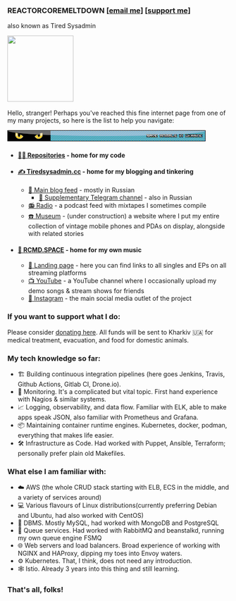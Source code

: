 ### REACTORCOREMELTDOWN [[email me](mailto:inbox@reactorcoremeltdown.anonaddy.com)] [[support me](https://tiredsysadmin.cc/donate-intl)]

also known as Tired Sysadmin

<img src="https://github.com/reactorcoremeltdown/reactorcoremeltdown/raw/main/marv.gif" width="150" height="150">

Hello, stranger! Perhaps you've reached this fine internet page from one of my many projects, so here is the list to help you navigate:

[![](userbar.png)](https://rcmd.space/campaign)

+ #### [🧑‍💻 Repositories](https://github.com/reactorcoremeltdown?tab=repositories) - home for my code
+ #### [✍️ Tiredsysadmin.cc](https://tiredsysadmin.cc/category/intl) - home for my blogging and tinkering
    + [📃 Main blog feed](https://tiredsysadmin.cc) - mostly in Russian
        + [💬 Supplementary Telegram channel](https://t.me/tiredsysadmin) - also in Russian
    + [📻 Radio](https://radio.tiredsysadmin.cc) - a podcast feed with mixtapes I sometimes compile
    + [☎️ Museum](https://museum.tiredsysadmin.cc) - (under construction) a website where I put my entire collection of vintage mobile phones and PDAs on display, alongside with related stories
+ #### [🎵 RCMD.SPACE](https://rcmd.space) - home for my own music
    + [🧭 Landing page](https://rcmd.space/tree) - here you can find links to all singles and EPs on all streaming platforms
    + [📺 YouTube](https://rcmd.space/on/youtube) - a YouTube channel where I occasionally upload my demo songs & stream shows for friends
    + [📸 Instagram](https://rcmd.space/on/instagram) - the main social media outlet of the project

### If you want to support what I do:

Please consider [donating here](https://tiredsysadmin.cc/donate-intl/). All funds will be sent to Kharkiv 🇺🇦 for medical treatment, evacuation, and food for domestic animals.

### My tech knowledge so far:

+ 🏗️ Building continuous integration pipelines (here goes Jenkins, Travis, Github Actions, Gitlab CI, Drone.io).
+ 👀 Monitoring. It's a complicated but vital topic. First hand experience with Nagios & similar systems.
+ 📈 Logging, observability, and data flow. Familiar with ELK, able to make apps speak JSON, also familiar with Prometheus and Grafana.
+ 📦 Maintaining container runtime engines. Kubernetes, docker, podman, everything that makes life easier.
+ 🛠️ Infrastructure as Code. Had worked with Puppet, Ansible, Terraform; personally prefer plain old Makefiles.

### What else I am familiar with:

+ ☁️  AWS (the whole CRUD stack starting with ELB, ECS in the middle, and a variety of services around)
+ 💻 Various flavours of Linux distributions(currently preferring Debian and Ubuntu, had also worked with CentOS)
+ 💽 DBMS. Mostly MySQL, had worked with MongoDB and PostgreSQL
+ 🎰 Queue services. Had worked with RabbitMQ and beanstalkd, running my own queue engine FSMQ
+ 🌐 Web servers and load balancers. Broad experience of working with NGINX and HAProxy, dipping my toes into Envoy waters.
+ ⚙️  Kubernetes. That, I think, does not need any introduction.
+ 🕸 Istio. Already 3 years into this thing and still learning.

### That's all, folks!
